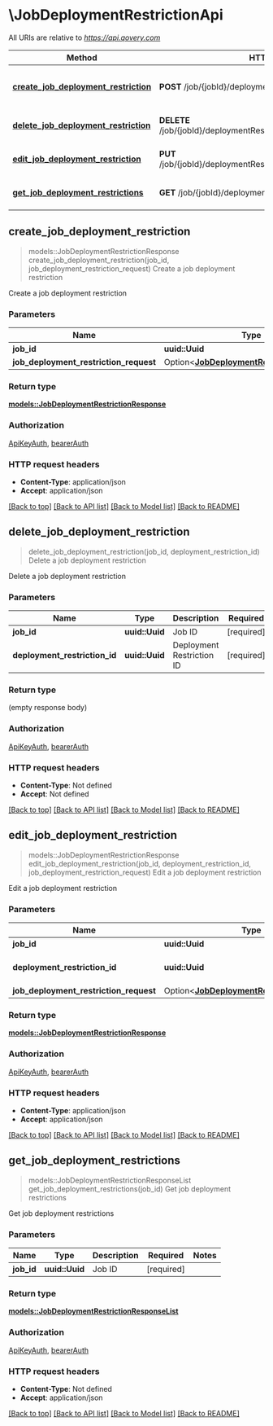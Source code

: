 # \JobDeploymentRestrictionApi

All URIs are relative to *https://api.qovery.com*

Method | HTTP request | Description
------------- | ------------- | -------------
[**create_job_deployment_restriction**](JobDeploymentRestrictionApi.md#create_job_deployment_restriction) | **POST** /job/{jobId}/deploymentRestriction | Create a job deployment restriction
[**delete_job_deployment_restriction**](JobDeploymentRestrictionApi.md#delete_job_deployment_restriction) | **DELETE** /job/{jobId}/deploymentRestriction/{deploymentRestrictionId} | Delete a job deployment restriction
[**edit_job_deployment_restriction**](JobDeploymentRestrictionApi.md#edit_job_deployment_restriction) | **PUT** /job/{jobId}/deploymentRestriction/{deploymentRestrictionId} | Edit a job deployment restriction
[**get_job_deployment_restrictions**](JobDeploymentRestrictionApi.md#get_job_deployment_restrictions) | **GET** /job/{jobId}/deploymentRestriction | Get job deployment restrictions



## create_job_deployment_restriction

> models::JobDeploymentRestrictionResponse create_job_deployment_restriction(job_id, job_deployment_restriction_request)
Create a job deployment restriction

Create a job deployment restriction

### Parameters


Name | Type | Description  | Required | Notes
------------- | ------------- | ------------- | ------------- | -------------
**job_id** | **uuid::Uuid** | Job ID | [required] |
**job_deployment_restriction_request** | Option<[**JobDeploymentRestrictionRequest**](JobDeploymentRestrictionRequest.md)> |  |  |

### Return type

[**models::JobDeploymentRestrictionResponse**](JobDeploymentRestrictionResponse.md)

### Authorization

[ApiKeyAuth](../README.md#ApiKeyAuth), [bearerAuth](../README.md#bearerAuth)

### HTTP request headers

- **Content-Type**: application/json
- **Accept**: application/json

[[Back to top]](#) [[Back to API list]](../README.md#documentation-for-api-endpoints) [[Back to Model list]](../README.md#documentation-for-models) [[Back to README]](../README.md)


## delete_job_deployment_restriction

> delete_job_deployment_restriction(job_id, deployment_restriction_id)
Delete a job deployment restriction

Delete a job deployment restriction

### Parameters


Name | Type | Description  | Required | Notes
------------- | ------------- | ------------- | ------------- | -------------
**job_id** | **uuid::Uuid** | Job ID | [required] |
**deployment_restriction_id** | **uuid::Uuid** | Deployment Restriction ID | [required] |

### Return type

 (empty response body)

### Authorization

[ApiKeyAuth](../README.md#ApiKeyAuth), [bearerAuth](../README.md#bearerAuth)

### HTTP request headers

- **Content-Type**: Not defined
- **Accept**: Not defined

[[Back to top]](#) [[Back to API list]](../README.md#documentation-for-api-endpoints) [[Back to Model list]](../README.md#documentation-for-models) [[Back to README]](../README.md)


## edit_job_deployment_restriction

> models::JobDeploymentRestrictionResponse edit_job_deployment_restriction(job_id, deployment_restriction_id, job_deployment_restriction_request)
Edit a job deployment restriction

Edit a job deployment restriction

### Parameters


Name | Type | Description  | Required | Notes
------------- | ------------- | ------------- | ------------- | -------------
**job_id** | **uuid::Uuid** | Job ID | [required] |
**deployment_restriction_id** | **uuid::Uuid** | Deployment Restriction ID | [required] |
**job_deployment_restriction_request** | Option<[**JobDeploymentRestrictionRequest**](JobDeploymentRestrictionRequest.md)> |  |  |

### Return type

[**models::JobDeploymentRestrictionResponse**](JobDeploymentRestrictionResponse.md)

### Authorization

[ApiKeyAuth](../README.md#ApiKeyAuth), [bearerAuth](../README.md#bearerAuth)

### HTTP request headers

- **Content-Type**: application/json
- **Accept**: application/json

[[Back to top]](#) [[Back to API list]](../README.md#documentation-for-api-endpoints) [[Back to Model list]](../README.md#documentation-for-models) [[Back to README]](../README.md)


## get_job_deployment_restrictions

> models::JobDeploymentRestrictionResponseList get_job_deployment_restrictions(job_id)
Get job deployment restrictions

Get job deployment restrictions

### Parameters


Name | Type | Description  | Required | Notes
------------- | ------------- | ------------- | ------------- | -------------
**job_id** | **uuid::Uuid** | Job ID | [required] |

### Return type

[**models::JobDeploymentRestrictionResponseList**](JobDeploymentRestrictionResponseList.md)

### Authorization

[ApiKeyAuth](../README.md#ApiKeyAuth), [bearerAuth](../README.md#bearerAuth)

### HTTP request headers

- **Content-Type**: Not defined
- **Accept**: application/json

[[Back to top]](#) [[Back to API list]](../README.md#documentation-for-api-endpoints) [[Back to Model list]](../README.md#documentation-for-models) [[Back to README]](../README.md)


